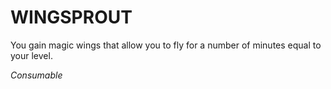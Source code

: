 # WINGSPROUT

You gain magic wings that allow you to fly for a number of minutes equal to your level.

*Consumable*
